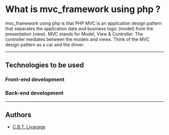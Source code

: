 # What is mvc_framework using php ?


<p align="center">

</p>

mvc_framework using php is that PHP MVC is an application design pattern that separates the application data and business logic (model) from the presentation (view). MVC stands for Model, View & Controller. The controller mediates between the models and views. Think of the MVC design pattern as a car and the driver.

---

## Technologies to be used
### Front-end development


### Back-end development


---
## Authors
* [C.B.T. Liyanage](https://github.com/CHATHURALIYANAGE1997)


